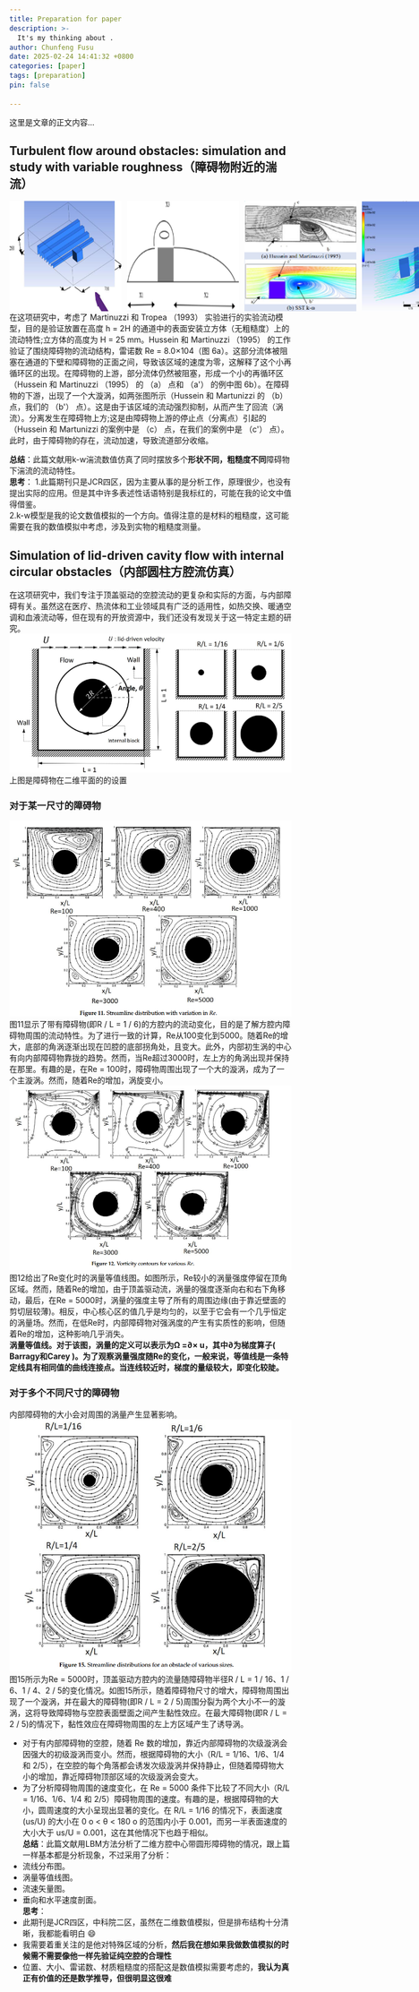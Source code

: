 ```yaml
---
title: Preparation for paper
description: >-
  It's my thinking about .
author: Chunfeng Fusu
date: 2025-02-24 14:41:32 +0800
categories: [paper]
tags: [preparation]
pin: false

---
```

<!-- 这是一个Markdown注释，不会在最终渲染的文档中显示 
 %image:
  path: /picture/表头.jpg
  alt: Responsive rendering of Chirpy theme on multiple devices.-->

这里是文章的正文内容...
## Turbulent flow around obstacles: simulation and study with variable roughness（障碍物附近的湍流）
<div style="display: flex; flex-wrap: nowrap; gap: 10px; width: 900px; overflow-x: auto;">
    <img src="picture/image.png" alt="障碍物空间分布图" style="width: 200px; height: auto;">
    <img src="picture/image-1.png" alt="简化图" style="width: 200px; height: auto;">
    <img src="picture/image-2.png" alt="实际图" style="width: 200px; height: auto;">
    <img src="picture/image-3.png" alt="仿真图" style="width: 200px; height: auto;">
</div>
在这项研究中，考虑了 Martinuzzi 和 Tropea （1993） 实验进行的实验流动模型，目的是验证放置在高度 h = 2H 的通道中的表面安装立方体（无粗糙度）上的流动特性;立方体的高度为 H = 25 mm。Hussein 和 Martinuzzi （1995） 的工作验证了围绕障碍物的流动结构，雷诺数 Re = 8.0×104（图 6a）。这部分流体被阻塞在通道的下壁和障碍物的正面之间，导致该区域的速度为零，这解释了这个小再循环区的出现。在障碍物的上游，部分流体仍然被阻塞，形成一个小的再循环区（Hussein 和 Martinuzzi （1995） 的 （a） 点和 （a'） 的例中图 6b）。在障碍物的下游，出现了一个大漩涡，如两张图所示（Hussein 和 Martunizzi 的 （b） 点，我们的 （b'） 点）。这是由于该区域的流动强烈抑制，从而产生了回流（涡流）。分离发生在障碍物上方;这是由障碍物上游的停止点（分离点）引起的（Hussein 和 Martunizzi 的案例中是 （c） 点，在我们的案例中是 （c'） 点）。此时，由于障碍物的存在，流动加速，导致流道部分收缩。

**总结**：此篇文献用k-w湍流数值仿真了同时摆放多个**形状不同，粗糙度不同**障碍物下湍流的流动特性。  
**思考**：
1.此篇期刊只是JCR四区，因为主要从事的是分析工作，原理很少，也没有提出实际的应用。但是其中许多表述性话语特别是我标红的，可能在我的论文中值得借鉴。  
2.k-w模型是我的论文数值模拟的一个方向。值得注意的是材料的粗糙度，这可能需要在我的数值模拟中考虑，涉及到实物的粗糙度测量。

## Simulation of lid-driven cavity flow with internal circular obstacles（内部圆柱方腔流仿真）
在这项研究中，我们专注于顶盖驱动的空腔流动的更复杂和实际的方面，与内部障碍有关。虽然这在医疗、热流体和工业领域具有广泛的适用性，如热交换、暖通空调和血液流动等，但在现有的开放资源中，我们还没有发现关于这一特定主题的研究。  
![alt text](picture/image-4.png)
上图是障碍物在二维平面的的设置
### 对于某一尺寸的障碍物
![alt text](picture/image-6.png)
图11显示了带有障碍物(即R / L = 1 / 6)的方腔内的流动变化，目的是了解方腔内障碍物周围的流动特性。为了进行一致的计算，Re从100变化到5000。随着Re的增大，底部的角涡逐渐出现在凹腔的底部拐角处，且变大。此外，内部初生涡的中心有向内部障碍物靠拢的趋势。然而，当Re超过3000时，左上方的角涡出现并保持在那里。有趣的是，在Re = 100时，障碍物周围出现了一个大的漩涡，成为了一个主漩涡。然而，随着Re的增加，涡旋变小。
![alt text](picture/image-5.png)
图12给出了Re变化时的涡量等值线图。如图所示，Re较小的涡量强度停留在顶角区域。然而，随着Re的增加，由于顶盖驱动流，涡量的强度逐渐向右和右下角移动，最后，在Re = 5000时，涡量的强度主导了所有的周围边缘(由于靠近壁面的剪切层较薄)。相反，中心核心区的值几乎是均匀的，以至于它会有一个几乎恒定的涡量场。然而，在低Re时，内部障碍物对强涡度的产生有实质性的影响，但随着Re的增加，这种影响几乎消失。  
**涡量等值线。对于该图，涡量的定义可以表示为Ω =∂× u，其中∂为梯度算子( Barragy和Carey )。为了观察涡量强度随Re的变化，一般来说，等值线是一条特定线具有相同值的曲线连接点。当连线较近时，梯度的量级较大，即变化较陡。**  

### 对于多个不同尺寸的障碍物
内部障碍物的大小会对周围的涡量产生显著影响。  
![alt text](picture/image-7.png)
图15所示为Re = 5000时，顶盖驱动方腔内的流量随障碍物半径R / L = 1 / 16、1 / 6、1 / 4、2 / 5的变化情况。如图15所示，随着障碍物尺寸的增大，障碍物周围出现了一个漩涡，并在最大的障碍物(即R / L = 2 / 5)周围分裂为两个大小不一的漩涡，这将导致障碍物与空腔表面壁面之间产生黏性效应。在最大障碍物(即R / L = 2 / 5)的情况下，黏性效应在障碍物周围的左上方区域产生了诱导涡。  
- 对于有内部障碍物的空腔，随着 Re 数的增加，靠近内部障碍物的次级漩涡会因强大的初级漩涡而变小。然而，根据障碍物的大小（R/L = 1/16、1/6、1/4 和 2/5），在空腔的每个角落都会诱发次级漩涡并保持静止，但随着障碍物大小的增加，靠近障碍物顶部区域的次级漩涡会变大。
- 为了分析障碍物周围的速度变化，在 Re = 5000 条件下比较了不同大小（R/L = 1/16、1/6、1/4 和 2/5）障碍物周围的速度。有趣的是，根据障碍物的大小，圆周速度的大小呈现出显著的变化。在 R/L = 1/16 的情况下，表面速度 (us/U) 的大小在 0 o < θ < 180 o 的范围内小于 0.001，而另一半表面速度的大小大于 us/U = 0.001，这在其他情况下也趋于相似。   
**总结**：此篇文献用LBM方法分析了二维方腔中心带圆形障碍物的情况，跟上篇一样基本都是分析现象，不过采用了分析：
- 流线分布图。
- 涡量等值线图。
- 流速矢量图。
- 垂向和水平速度剖面。  
**思考**：
- 此期刊是JCR四区，中科院二区，虽然在二维数值模拟，但是排布结构十分清晰，我都能看明白 :smile:
- 我需要着重关注的是他对特殊区域的分析，**然后我在想如果我做数值模拟的时候需不需要像他一样先验证纯空腔的合理性**
- 位置、大小、雷诺数、材质粗糙度的搭配这是数值模拟需要考虑的，**我认为真正有价值的还是数学推导，但很明显这很难**
